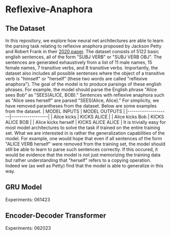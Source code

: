 # Reflexive-Anaphora
## The Dataset
In this repository, we explore how neural net architectures are able to learn the parsing task relating to reflexive anaphora proposed by Jackson Petty and Robert Frank in their [2020 paper](https://arxiv.org/abs/2011.00682).
The dataset consists of 5122 basic english sentences, all of the form "SUBJ VERB" or "SUBJ VERB OBJ". The sentences are generated exhaustively from a list of 11 male names, 15 female names, 7 transitive verbs, and 8 transitive verbs. Importantly, the dataset also includes all possible sentenses where the object of a transitive verb is "himself" or "herself" (these two words are called "reflexive anaphora"). The goal of the model is to produce parsings of these english phrases. For example, the model should parse the English phrase "Alice sees Bob" as "SEES(ALICE, BOB)." Sentences with reflexive anaphora such as "Alice sees herself" are parsed "SEES(Alice, Alice)." For simplicity, we have removed parantheses from the dataset. Below are some examples from the dataset.
| MODEL INPUTS       | MODEL OUTPUTS    |
|--------------------|------------------|
| Alice kicks        | KICKS ALICE      |
| Alice kicks Bob    | KICKS ALICE BOB   |
| Alice kicks herself | KICKS ALICE ALICE |
It is trivially easy for most model architectures to solve the task if trained on the entire training set. What we are interested in is rather the generalization capabilities of the model. For example, one would hope that even if all sentences of the form "ALICE VERB herself" were removed from the training set, the model should still be able to learn to parse such sentences correctly. If this occured, it would be evidence that the model is not just memorizing the training data but rather understanding that "herself" refers to a copying operation. Indeed we (as well as Petty) find that the model is able to generalize in this way.
## GRU Model
Experiments: 061423


## Encoder-Decoder Transformer
Experiments: 062023